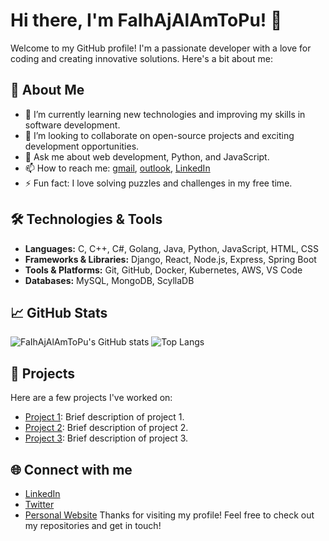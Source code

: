 # Hi there, I'm FaIhAjAlAmToPu! 👋 
Welcome to my GitHub profile! I'm a passionate developer with a love for coding and creating innovative solutions. Here's a bit about me: 
## 🚀 About Me 
- 🌱 I’m currently learning new technologies and improving my skills in software development. 
- 👯 I’m looking to collaborate on open-source projects and exciting development opportunities.
- 💬 Ask me about web development, Python, and JavaScript.
- 📫 How to reach me: [gmail](mailto:faihajnow@gmail.com), [outlook](mailto:faihaj@outlook.com), [LinkedIn](www.linkedin.com/in/faihajtopu)
- ⚡ Fun fact: I love solving puzzles and challenges in my free time.
## 🛠️ Technologies & Tools
- **Languages:** C, C++, C#, Golang, Java, Python, JavaScript, HTML, CSS
- **Frameworks & Libraries:** Django, React, Node.js, Express, Spring Boot
- **Tools & Platforms:** Git, GitHub, Docker, Kubernetes, AWS, VS Code
- **Databases:** MySQL, MongoDB, ScyllaDB
## 📈 GitHub Stats 
![FaIhAjAlAmToPu's GitHub stats](https://github-readme-stats.vercel.app/api?username=FaIhAjAlAmToPu&show_icons=true&theme=radical) 
![Top Langs](https://github-readme-stats.vercel.app/api/top-langs/?username=FaIhAjAlAmToPu&layout=compact&theme=radical) 
## 📂 Projects 
Here are a few projects I've worked on: 
- [Project 1](https://github.com/FaIhAjAlAmToPu/project1): Brief description of project 1. 
- [Project 2](https://github.com/FaIhAjAlAmToPu/project2): Brief description of project 2.
- [Project 3](https://github.com/FaIhAjAlAmToPu/project3): Brief description of project 3.
## 🌐 Connect with me 
- [LinkedIn](https://www.linkedin.com/in/your-profile)
- [Twitter](https://twitter.com/your-profile)
- [Personal Website](https://yourwebsite.com)
Thanks for visiting my profile! Feel free to check out my repositories and get in touch!
